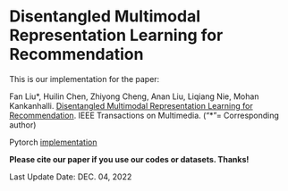 # Disentangled Multimodal Representation Learning for Recommendation

This is our implementation for the paper:

Fan Liu*, Huilin Chen, Zhiyong Cheng, Anan Liu, Liqiang Nie, Mohan Kankanhalli. [Disentangled Multimodal Representation Learning for Recommendation](https://arxiv.org/pdf/2203.05406.pdf). IEEE Transactions on Multimedia. (“*”= Corresponding author)

Pytorch [implementation](https://github.com/HuilinChenJN/DMRL-PyTorch)

**Please cite our paper if you use our codes or datasets. Thanks!**

Last Update Date: DEC. 04, 2022
